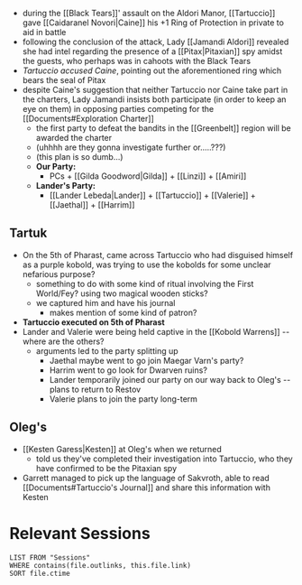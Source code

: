  - during the [[Black Tears]]' assault on the Aldori Manor, [[Tartuccio]] gave [[Caidaranel Novori|Caine]] his +1 Ring of Protection in private to aid in battle
 - following the conclusion of the attack, Lady [[Jamandi Aldori]] revealed she had intel regarding the presence of a [[Pitax|Pitaxian]] spy amidst the guests, who perhaps was in cahoots with the Black Tears
 - *Tartuccio accused Caine*, pointing out the aforementioned ring which bears the seal of Pitax
 - despite Caine's suggestion that neither Tartuccio nor Caine take part in the charters, Lady Jamandi insists both participate (in order to keep an eye on them) in opposing parties competing for the [[Documents#Exploration Charter]]
	 - the first party to defeat the bandits in the [[Greenbelt]] region will be awarded the charter
	 - (uhhhh are they gonna investigate further or.....???)
	 - (this plan is so dumb...)
	 - **Our Party:**
		 - PCs + [[Gilda Goodword|Gilda]] + [[Linzi]] + [[Amiri]]
	 - **Lander's Party:**
		 - [[Lander Lebeda|Lander]] + [[Tartuccio]] + [[Valerie]] + [[Jaethal]] + [[Harrim]]

## Tartuk
- On the 5th of Pharast, came across Tartuccio who had disguised himself as a purple kobold, was trying to use the kobolds for some unclear nefarious purpose?
	- something to do with some kind of ritual involving the First World/Fey? using two magical wooden sticks?
	- we captured him and have his journal
		- makes mention of some kind of patron?
- **Tartuccio executed on 5th of Pharast**
- Lander and Valerie were being held captive in the [[Kobold Warrens]] -- where are the others?
	- arguments led to the party splitting up
		- Jaethal maybe went to go join Maegar Varn's party?
		- Harrim went to go look for Dwarven ruins?
		- Lander temporarily joined our party on our way back to Oleg's -- plans to return to Restov
		- Valerie plans to join the party long-term

## Oleg's
- [[Kesten Garess|Kesten]] at Oleg's when we returned
	- told us they've completed their investigation into Tartuccio, who they have confirmed to be the Pitaxian spy
- Garrett managed to pick up the language of Sakvroth, able to read [[Documents#Tartuccio's Journal]] and share this information with Kesten

# Relevant Sessions
```dataview
LIST FROM "Sessions"
WHERE contains(file.outlinks, this.file.link)
SORT file.ctime
```